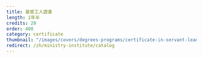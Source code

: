 ```yaml
---
title: 基督工人證書
length: 1年半
credits: 20
order: 400
category: certificate
thumbnail: "/images/covers/degrees-programs/certificate-in-servant-leadership.thumbnail.jpg"
redirect: /zh/ministry-institute/catalog
---
```

